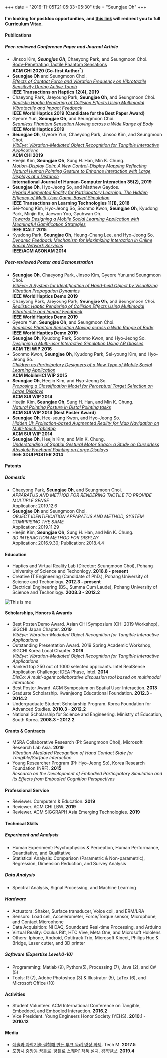 +++ 
date = "2016-11-05T21:05:33+05:30" 
title = "Seungjae Oh" 
+++
#### I'm looking for postdoc opportunities, and [this link](https://www.dropbox.com/s/wx3tjnujfp00bz0/191231%20Curriculum%20Vitae_Seungjae%20Oh.pdf?dl=0) will redirect you to full Curriculum Vitae.
<!-- #### [Curriculum Vitae](https://www.dropbox.com/s/wx3tjnujfp00bz0/191231%20Curriculum%20Vitae_Seungjae%20Oh.pdf?dl=0) -->
#### Publications

##### Peer-reviewed Conference Paper and Journal Article
* Jinsoo Kim<sup>*</sup>, **Seungjae Oh**<sup>*</sup>, Chaeyong Park, and Seungmoon Choi.<br>[Body-Penetrating Tactile Phantom Sensations](https://dx.doi.org/10.1145/3313831.3376619)<br>**ACM CHI 2020 (Co-first Author<sup>*</sup>)** 
* **Seungjae Oh** and Seungmoon Choi.<br>*[Effects of Contact Force and Vibration Frequency on Vibrotactile Sensitivity During Active Touch](https://doi.org/10.1109/TOH.2019.2929521)* <br>**IEEE Transactions on Haptics 12(4), 2019** 
* Chaeyong Park, Jaeyoung Park, **Seungjae Oh**, and Seungmoon Choi. <br>*[Realistic Haptic Rendering of Collision Effects Using Multimodal Vibrotactile and Impact Feedback](https://doi.org/10.1109/WHC.2019.8816116)* <br>**IEEE World Haptics 2019 (Candidate for the Best Paper Award)** 
* Gyeore Yun, **Seungjae Oh**, and Seungmoon Choi.<br>*[Seamless Phantom Sensation Moving across a Wide Range of Body](https://doi.org/10.1109/WHC.2019.8816104)*<br>**IEEE World Haptics 2019**
* **Seungjae Oh**, Gyeore Yun, Chaeyong Park, Jinsoo Kim, and Seungmoon Choi.<br>*[VibEye: Vibration-Mediated Object Recognition for Tangible Interactive Applications](https://doi.org/10.1145/3290605.3300906)*<br>**ACM CHI 2019**
* Heejin Kim, **Seungjae Oh**, Sung H. Han, Min K. Chung.<br>*[Motion–Display Gain: A New Control–Display Mapping Reflecting Natural Human Pointing Gesture to Enhance Interaction with Large Displays at a Distance](https://doi.org/10.1080/10447318.2018.1447422)*<br>**International Journal of Human-Computer Interaction 35(2), 2019**
* **Seungjae Oh**, Hyo-Jeong So, and Matthew Gaydos.<br>*[Hybrid Augmented Reality for Participatory Learning: The Hidden Efficacy of Multi-User Game-Based Simulation](https://doi.org/10.1109/TLT.2017.2750673)* <br>**IEEE Transactions on Learning Technologies 11(1), 2018** 
* Sei-Young Kim, Hyo-Jeong So, Soonmo Kwon, **Seungjae Oh**, Kyudong Park, Minjin Ko, Jaewon Yoo, Gyuhwan Oh.<br>*[Towards Designing a Mobile Social Learning Application with Meaningful Gamification Strategies](https://doi.org/10.1109/ICALT.2015.23)*<br>**IEEE ICALT 2015**
* Kyudong Park, **Seungjae Oh**, Heung-Chang Lee, and Hyo-Jeong So.<br>*[Dynamic Feedback Mechanism for Maximizing Interaction in Online Social Network Services](https://doi.org/10.1109/ASONAM.2014.6921684)* <br>**IEEE/ACM ASONAM 2014**


##### Peer-reviewed Poster and Demonstration
* **Seungjae Oh**, Chaeyong Park, Jinsoo Kim, Gyeore Yun,and Seungmoon Choi.<br>*[VibEye: A System for Identification of Hand-held Object by Visualizing Vibration Propagation Dynamics](https://youtu.be/UFgp7A1IK7o?t=53)*<br>**IEEE World Haptics Demo 2019**
* Chaeyong Park, Jaeyoung Park, **Seungjae Oh**, and Seungmoon Choi.<br>*[Realistic Haptic Rendering of Collision Effects Using Multimodal Vibrotactile and Impact Feedback](https://youtu.be/UFgp7A1IK7o?t=61)*<br>**IEEE World Haptics Demo 2019** 
* Gyeore Yun, **Seungjae Oh**, and Seungmoon Choi.<br>*[Seamless Phantom Sensation Moving across a Wide Range of Body](https://youtu.be/UFgp7A1IK7o?t=141)*<br>**IEEE World Haptics Demo 2019**
* **Seungjae Oh**, Kyudong Park, Soonmo Kwon, and Hyo-Jeong So.<br>*[Designing a Multi-user Interactive Simulation Using AR Glasses](https://doi.org/10.1145/2839462.2856521)*<br>**ACM TEI WIP 2016**
* Soonmo Kwon, **Seungjae Oh**, Kyudong Park, Sei-young Kim, and Hyo-Jeong So.<br>*[Children as Participatory Designers of a New Type of Mobile Social Learning Application](https://doi.org/10.1145/2786567.2793712)*<br>**ACM MobileHCI WIP 2015**
* **Seungjae Oh**, Heejin Kim, and Hyo-Jeong So.<br>*[Proposing a Classification Model for Perceptual Target Selection on Large Displays](https://doi.org/10.1145/2659766.2661216)*<br>**ACM SUI WIP 2014**
* Heejin Kim, **Seungjae Oh**, Sung H. Han, and Min K. Chung.<br>*[Natural Pointing Posture in Distal Pointing tasks](https://doi.org/10.1145/2659766.2661213)*<br>**ACM SUI WIP 2014 (Best Poster Award)**
* **Seungjae Oh**, Hee-seung Kwon, and Hyo-Jeong So.<br>*[Hidden UI: Projection-based Augmented Reality for Map Navigation on Multi-touch Tabletop](https://doi.org/10.1145/2659766.2661228)*<br>**ACM SUI WIP 2014**
* **Seungjae Oh**, Heejin Kim, and Min K. Chung.<br>*[Understanding of Spatial Gestural Motor Space: a Study on Cursorless Absolute Freehand Pointing on Large Displays](https://doi.org/10.1109/3DUI.2014.6798873)* <br>**IEEE 3DUI POSTER 2014**


#### Patents

##### Domestic
* Chaeyong Park, **Seungjae Oh**, and Seungmoon Choi.<br>*APPARATUS AND METHOD FOR RENDERING TACTILE TO PROVIDE MULTIPLE SENSE*<br>Application: 2019.12.6
* **Seungjae Oh** and Seungmoon Choi. <br>*OBJECT IDENTIFICATION APPARATUS AND METHOD, SYSTEM COMPRISING THE SAME* <br>Application: 2019.11.29
* Heejin Kim, **Seungjae Oh**, Sung H. Han, and Min K. Chung. <br>*3D INTERACTION METHOD FOR DISPLAY* <br>Application: 2016.9.30; Publication: 2018.4.4


#### Education
* Haptics and Virtual Reality Lab (Director: Seungmoon Choi), Pohang University of Science and Techonlogy. **2016.8 - present**
* Creative IT Engineering (Candidate of PhD.), Pohang University of Science and Techonlogy. **2012.3 - present**
* Electrical Engineering (BS., Summa Cum Laude), Pohang University of Science and Techonlogy. **2008.3 - 2012.2**

![This is me][1]

#### Scholarships, Honors & Awards
* Best Poster/Demo Award. Asian CHI Symposium (CHI 2019 Workshop), SIGCHI Japan Chapter. **2019**<br>*VibEye: Vibration-Mediated Object Recognition for Tangible Interactive Applications*
* Outstanding Presentation Award. 2019 Spring Academic Workshop, SIGCHI Korea Local Chapter. **2019**<br>*VibEye: Vibration-Mediated Object Recognition for Tangible Interactive Applications*
* Ranked top 250 out of 1000 selected applicants. Intel RealSense Application Challenge: IDEA Phase, Intel. **2014**<br>*DisCo: A multi-agent collaborative discussion tool based on multimodal interaction*
* Best Poster Award. ACM Symposium on Spatial User Interaction. **2013**
* Graduate Scholarship. Kwanjeong Educational Foundation. **2012.3 - 2014.2**
* Undergraduate Student Scholarship Program. Korea Foundation for Advanced Studies. **2010.3 - 2012.2**
* National Scholarship for Science and Engineering. Ministry of Education, South Korea. **2008.3 - 2012.2**


#### Grants & Contracts
* MSRA Collaborative Research (PI: Seungmoon Choi), Microsoft Research Lab Asia. **2019** <br>*Vibration-Mediated Recognition of Hand Contact State for Tangible/Surface Interaction*
* Young Researcher Program (PI: Hyo-Jeong So), Korea Research Foundation (NRF). **2015** <br>*Research on the Development of Embodied Participatory Simulation and its Effects from Embodied Cognition Perspectives*


#### Professional Service
* Reviewer. Computers & Education. **2019**
* Reviewer. ACM CHI LBW. **2019**
* Reviewer. ACM SIGGRAPH Asia Emerging Technologies. **2019**


#### Technical Skills

##### Experiment and Analysis
* Human Experiment: Psychophysics & Perception, Human Performance, Quantitative, and Qualitative
* Statistical Analysis: Comparison (Parametric & Non-parametric), Regression, Dimension Reduction, and Survey Analysis

##### Data Analysis
* Spectral Analysis, Signal Processing, and Machine Learning

##### Hardware
* Actuators: Shaker, Surface transducer, Voice coil, and ERM/LRA
* Sensors: Load cell, Accelerometer, Force/Torque sensor, Microphone, and Contact Microphone
* Data Acquisition: NI DAQ, Soundcard Real-time Processing, and Arduino
* Virtual Reality: Oculus Rift, HTC Vive, Meta One, and Microsoft Hololens
* Others: Iphone, Android, Optitrack Trio, Microsoft Kinect, Philips Hue & Bridge, Laser cutter, and 3D printer

##### Software (Expertise Level:0-10)
* Programming: Matlab (9), Python(5), Processing (7), Java (2), and C# (5)
* Tools: R (7), Adobe Photoshop (3) & Illustrator (5), LaTex (6), and Microsoft Office (10)

#### Activities
* Student Volunteer. ACM International Conference on Tangible, Embedded, and Embodied Interaction. **2016.2**
* Vice President. Young Engineers Honor Society (YEHS). **2010.1 - 2010.12**

#### Media
* [예술과 과학기술 결합해 만든 투표 독려 영상 화제](http://techm.kr/bbs/board.php?bo_table=article&wr_id=3903). Tech M. **2017.5**  
* [포항시 중앙동 꿈틀로 ‘꿈틀로 스퀘어’ 작품 설치](http://www.kyongbuk.co.kr/news/articleView.html?idxno=1059262#09Sk). 경북일보. **2019.4** 
      

[1]: /img/seungjae.jpg
